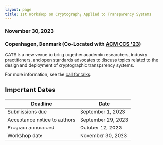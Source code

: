 ```yaml
---
layout: page
title: 1st Workshop on Cryptography Applied to Transparency Systems
---
```


### November 30, 2023
### Copenhagen, Denmark (Co-Located with [ACM CCS '23](https://www.sigsac.org/ccs/CCS2023/))


CATS is a new venue to bring together academic researchers, industry
practitioners, and open standards advocates to discuss topics related to the
design and deployment of cryptographic transparency systems.

For more information, see the [call for talks](/cft).

## Important Dates

| Deadline | Date |
| -------- | ---- |
| Submissions due | September 1, 2023 |
| Acceptance notice to authors | September 29, 2023 |
| Program announced | October 12, 2023 |
| Workshop date | November 30, 2023 |
